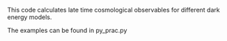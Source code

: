 This code calculates late time cosmological observables for different dark energy models.

The examples can be found in py_prac.py
